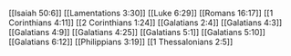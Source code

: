 [[Isaiah 50:6]]
[[Lamentations 3:30]]
[[Luke 6:29]]
[[Romans 16:17]]
[[1 Corinthians 4:11]]
[[2 Corinthians 1:24]]
[[Galatians 2:4]]
[[Galatians 4:3]]
[[Galatians 4:9]]
[[Galatians 4:25]]
[[Galatians 5:1]]
[[Galatians 5:10]]
[[Galatians 6:12]]
[[Philippians 3:19]]
[[1 Thessalonians 2:5]]

